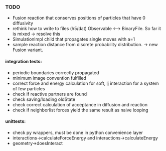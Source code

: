 ### TODO
* Fusion reaction that conserves positions of particles that have 0 diffusivity
* rethink how to write to files (h5/dat) Observable <--> BinaryFile. So far it is mixed -> resolve this
* SimulationImpl child that propagates single moves with a=1
* sample reaction distance from discrete probability distribution. -> new Fusion variant.

#### integration tests:
* periodic boundaries correctly propagated
* minimum image convention fulfilled
* correct force and energy calculation for soft, lj interaction for a system of few particles
* check if reactive partners are found
* check saving/loading oldState
* check correct calculation of acceptance in diffusion and reaction
* check if neighborlist forces yield the same result as naive looping

#### unittests:
* check py wrappers, must be done in python convenience layer
* interactions->calculateForceEnergy and interactions->calculateEnergy
* geometry->doesInteract
